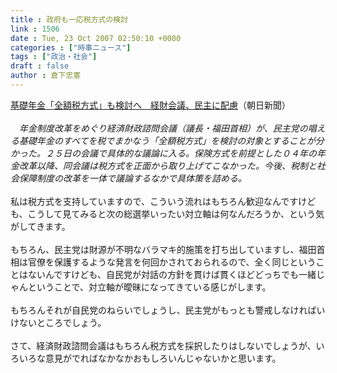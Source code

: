 ```yaml
---
title : 政府も一応税方式の検討
link : 1506
date : Tue, 23 Oct 2007 02:50:10 +0000
categories : ["時事ニュース"]
tags : ["政治・社会"]
draft : false
author : 倉下忠憲
---
```


<A HREF="http://www.asahi.com/politics/update/1022/TKY200710220344.html" TARGET="_blank">基礎年金「全額税方式」も検討へ　経財会議、民主に配慮</A>（朝日新聞）<BR><BR><I>　年金制度改革をめぐり経済財政諮問会議（議長・福田首相）が、民主党の唱える基礎年金のすべてを税でまかなう「全額税方式」を検討の対象とすることが分かった。２５日の会議で具体的な議論に入る。保険方式を前提とした０４年の年金改革以降、同会議は税方式を正面から取り上げてこなかった。今後、税制と社会保障制度の改革を一体で議論するなかで具体策を詰める。 </I><BR><BR>私は税方式を支持していますので、こういう流れはもちろん歓迎なんですけども、こうして見てみると次の総選挙いったい対立軸は何なんだろうか、という気がしてきます。<BR><BR>もちろん、民主党は財源が不明なバラマキ的施策を打ち出していますし、福田首相は官僚を保護するような発言を何回かされておられるので、全く同じということはないんですけども、自民党が対話の方針を貫けば貫くほどどっちでも一緒じゃんということで、対立軸が曖昧になってきている感じがします。<BR><BR>もちろんそれが自民党のねらいでしょうし、民主党がもっとも警戒しなければいけないところでしょう。<BR><BR>さて、経済財政諮問会議はもちろん税方式を採択したりはしないでしょうが、いろいろな意見がでればなかなかおもしろいんじゃないかと思います。<BR><BR><br><br>
